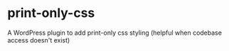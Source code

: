 # print-only-css
A WordPress plugin to add print-only css styling (helpful when codebase access doesn't exist)

